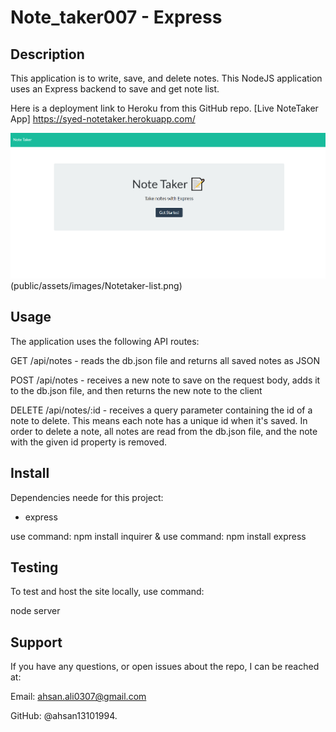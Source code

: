 # Note_taker007 - Express 

## Description
This application is to write, save, and delete notes. This NodeJS application uses an Express backend to save and get note list.

Here is a deployment link to Heroku from this GitHub repo. [Live NoteTaker App] https://syed-notetaker.herokuapp.com/


![NoteTaker homepage](public/assets/images/homepage.png) (public/assets/images/Notetaker-list.png)

## Usage
The application uses the following API routes:

GET /api/notes - reads the db.json file and returns all saved notes as JSON

POST /api/notes - receives a new note to save on the request body, adds it to the db.json file, and then returns the new note to the client

DELETE /api/notes/:id - receives a query parameter containing the id of a note to delete. This means each note has a unique id when it's saved. In order to delete a note, all notes are read from the db.json file, and the note with the given id property is removed.

## Install 
Dependencies neede for this project:

- express

use command: npm install inquirer & use command: npm install express

## Testing 
To test and host the site locally, use command: 

node server

## Support

If you have any questions, or open issues about the repo, I can be reached at: 

Email: ahsan.ali0307@gmail.com 

GitHub: @ahsan13101994.